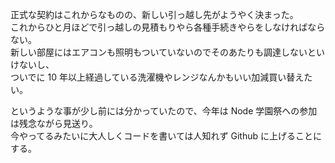 正式な契約はこれからなものの、新しい引っ越し先がようやく決まった。  
これからひと月ほどで引っ越しの見積もりやら各種手続きやらをしなければならない。  
新しい部屋にはエアコンも照明もついていないのでそのあたりも調達しないといけないし、  
ついでに 10 年以上経過している洗濯機やレンジなんかもいい加減買い替えたい。

というような事が少し前には分かっていたので、今年は Node 学園祭への参加は残念ながら見送り。  
今やってるみたいに大人しくコードを書いては人知れず Github に上げることにする。
